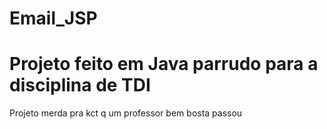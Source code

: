 # Email_JSP
# Projeto feito em Java parrudo para a disciplina de TDI
Projeto merda pra kct q um professor bem bosta passou
